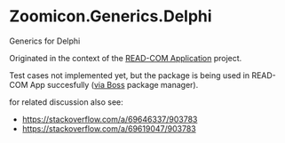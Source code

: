 # Zoomicon.Generics.Delphi
Generics for Delphi

Originated in the context of the [READ-COM Application](https://github.com/Zoomicon/READCOM_App) project.

Test cases not implemented yet, but the package is being used in READ-COM App succesfully ([via Boss](https://github.com/Zoomicon/READCOM_App/blob/master/App/boss.json) package manager).

for related discussion also see:
* https://stackoverflow.com/a/69646337/903783
* https://stackoverflow.com/a/69619047/903783
